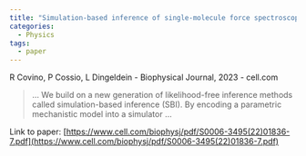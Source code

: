 ```yaml
---
title: "Simulation-based inference of single-molecule force spectroscopy"
categories:
  - Physics
tags:
  - paper
---
```

R Covino, P Cossio, L Dingeldein - Biophysical Journal, 2023 - cell.com

>… We build on a new generation of likelihood-free inference methods called simulation-based inference (SBI). By encoding a parametric mechanistic model into a simulator …

Link to paper: [https://www.cell.com/biophysj/pdf/S0006-3495(22)01836-7.pdf](https://www.cell.com/biophysj/pdf/S0006-3495(22)01836-7.pdf)
